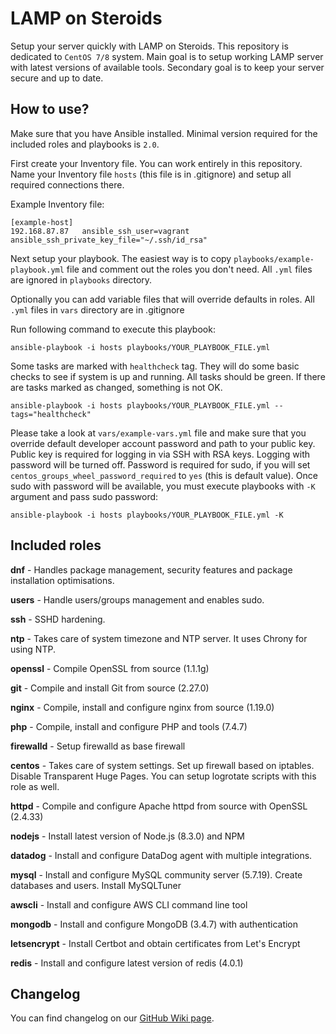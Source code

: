 LAMP on Steroids
================

Setup your server quickly with LAMP on Steroids. This repository is dedicated to `CentOS 7/8` system.
Main goal is to setup working LAMP server with latest versions of available tools. 
Secondary goal is to keep your server secure and up to date. 

How to use?
-----------

Make sure that you have Ansible installed. Minimal version required for the included roles and playbooks is `2.0`.

First create your Inventory file. You can work entirely in this repository. Name your Inventory file `hosts` (this file is in .gitignore) and setup all required connections there.

Example Inventory file:
```
[example-host]
192.168.87.87   ansible_ssh_user=vagrant    ansible_ssh_private_key_file="~/.ssh/id_rsa"
```

Next setup your playbook. The easiest way is to copy `playbooks/example-playbook.yml` file and comment out the roles you don't need. All `.yml` files are ignored in `playbooks` directory.

Optionally you can add variable files that will override defaults in roles. All `.yml` files in `vars` directory are in .gitignore

Run following command to execute this playbook:
```
ansible-playbook -i hosts playbooks/YOUR_PLAYBOOK_FILE.yml
```

Some tasks are marked with `healthcheck` tag. They will do some basic checks to see if system is up and running. All tasks should be green. If there are tasks marked as changed, something is not OK.
```
ansible-playbook -i hosts playbooks/YOUR_PLAYBOOK_FILE.yml --tags="healthcheck" 
``` 

Please take a look at `vars/example-vars.yml` file and make sure that you override default developer account password and path to your public key. 
Public key is required for logging in via SSH with RSA keys. Logging with password will be turned off.
Password is required for sudo, if you will set `centos_groups_wheel_password_required` to `yes` (this is default value). Once sudo with password will be available, you must execute playbooks with `-K` argument and pass sudo password:

```
ansible-playbook -i hosts playbooks/YOUR_PLAYBOOK_FILE.yml -K
```

Included roles
--------------
**dnf** - Handles package management, security features and package installation optimisations. 

**users** - Handle users/groups management and enables sudo. 

**ssh** - SSHD hardening.

**ntp** - Takes care of system timezone and NTP server. It uses Chrony for using NTP.

**openssl** - Compile OpenSSL from source (1.1.1g)

**git** - Compile and install Git from source (2.27.0) 

**nginx** - Compile, install and configure nginx from source (1.19.0)

**php** - Compile, install and configure PHP and tools (7.4.7)

**firewalld** - Setup firewalld as base firewall

**centos** - Takes care of system settings. Set up firewall based on iptables. Disable Transparent Huge Pages.
You can setup logrotate scripts with this role as well.

**httpd** - Compile and configure Apache httpd from source with OpenSSL (2.4.33)

**nodejs** - Install latest version of Node.js (8.3.0) and NPM

**datadog** - Install and configure DataDog agent with multiple integrations.

**mysql** - Install and configure MySQL community server (5.7.19). Create databases and users. Install MySQLTuner

**awscli** - Install and configure AWS CLI command line tool

**mongodb** - Install and configure MongoDB (3.4.7) with authentication

**letsencrypt** - Install Certbot and obtain certificates from Let's Encrypt

**redis** - Install and configure latest version of redis (4.0.1)

Changelog
---------

You can find changelog on our [GitHub Wiki page](https://github.com/blacksaildivision/lamponsteroids/wiki/Changelog).

